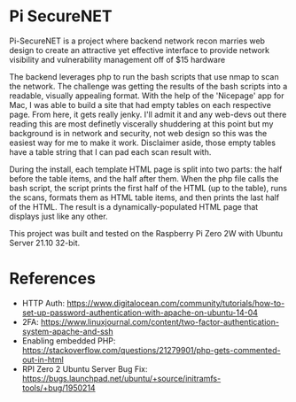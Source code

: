 # Pi SecureNET
Pi-SecureNET is a project where backend network recon marries web design to create an attractive yet effective interface to provide network visibility and vulnerability management off of $15 hardware

The backend leverages php to run the bash scripts that use nmap to scan the network. The challenge was getting the results of the bash scripts into a readable, visually appealing format. With the help of the 'Nicepage' app for Mac, I was able to build a site that had empty tables on each respective page. From here, it gets really jenky. I'll admit it and any web-devs out there reading this are most definetly viscerally shuddering at this point but my background is in network and security, not web design so this was the easiest way for me to make it work. Disclaimer aside, those empty tables have a table string that I can pad each scan result with. 

During the install, each template HTML page is split into two parts: the half before the table items, and the half after them. When the php file calls the bash script, the script prints the first half of the HTML (up to the table), runs the scans, formats them as HTML table items, and then prints the last half of the HTML. The result is a dynamically-populated HTML page that displays just like any other. 

This project was built and tested on the Raspberry Pi Zero 2W with Ubuntu Server 21.10 32-bit.

# References
* HTTP Auth: https://www.digitalocean.com/community/tutorials/how-to-set-up-password-authentication-with-apache-on-ubuntu-14-04
* 2FA: https://www.linuxjournal.com/content/two-factor-authentication-system-apache-and-ssh
* Enabling embedded PHP: https://stackoverflow.com/questions/21279901/php-gets-commented-out-in-html
* RPI Zero 2 Ubuntu Server Bug Fix: https://bugs.launchpad.net/ubuntu/+source/initramfs-tools/+bug/1950214
